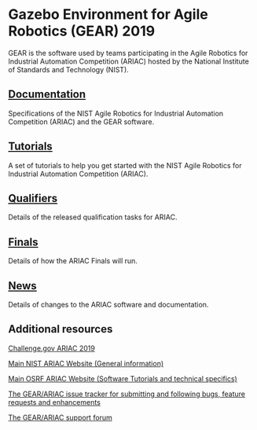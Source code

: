 # Gazebo Environment for Agile Robotics (GEAR) 2019

GEAR is the software used by teams participating in the Agile Robotics for Industrial Automation Competition (ARIAC) hosted by the National Institute of Standards and Technology (NIST).


## [Documentation](documentation.md)
Specifications of the NIST Agile Robotics for Industrial Automation Competition (ARIAC) and the GEAR software.

## [Tutorials](tutorials.md)
A set of tutorials to help you get started with the NIST Agile Robotics for Industrial Automation Competition (ARIAC).

## [Qualifiers](qualifier.md)
Details of the released qualification tasks for ARIAC.

## [Finals](finals.md)
Details of how the ARIAC Finals will run.

## [News](updates.md)
Details of changes to the ARIAC software and documentation.

## Additional resources
[Challenge.gov ARIAC 2019](https://challenge.gov/a/buzz/challenge/999/ideas/top)

[Main NIST ARIAC Website (General information)](https://www.nist.gov/el/intelligent-systems-division-73500/agile-robotics-industrial-automation)

[Main OSRF ARIAC Website (Software Tutorials and technical specifics)](http://gazebosim.org/ariac)

[The GEAR/ARIAC issue tracker for submitting and following bugs, feature requests and enhancements](https://bitbucket.org/osrf/ariac/issues?status=new&status=open)

[The GEAR/ARIAC support forum](https://discourse.ros.org/c/ariac-users)
